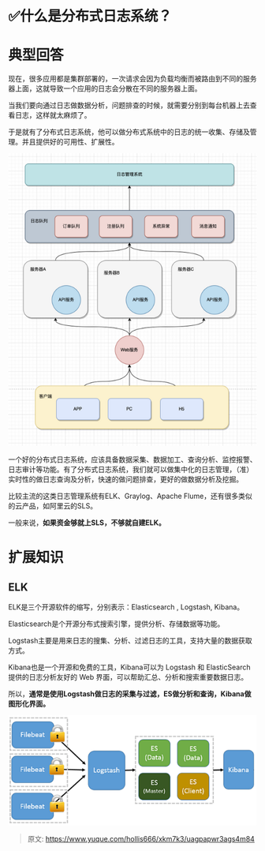 # ✅什么是分布式日志系统？

# 典型回答


现在，很多应用都是集群部署的，一次请求会因为负载均衡而被路由到不同的服务器上面，这就导致一个应用的日志会分散在不同的服务器上面。



当我们要向通过日志做数据分析，问题排查的时候，就需要分别到每台机器上去查看日志，这样就太麻烦了。



于是就有了分布式日志系统，他可以做分布式系统中的日志的统一收集、存储及管理。并且提供好的可用性、扩展性。



![1684391093725-a47d6f80-3afa-42b0-a6ae-afa2047d6ede.png](./img/Du98wXiXtoob4GDt/1684391093725-a47d6f80-3afa-42b0-a6ae-afa2047d6ede-188936.png)



一个好的分布式日志系统，应该具备数据采集、数据加工、查询分析、监控报警、日志审计等功能。有了分布式日志系统，我们就可以做集中化的日志管理，（准）实时性的做日志查询及分析，快速的做问题排查，更好的做数据分析及挖掘。



比较主流的这类日志管理系统有ELK、Graylog、Apache Flume，还有很多类似的云产品，如阿里云的SLS。



一般来说，**如果资金够就上SLS，不够就自建ELK。**



# 扩展知识


## ELK


ELK是三个开源软件的缩写，分别表示：Elasticsearch , Logstash, Kibana。



Elasticsearch是个开源分布式搜索引擎，提供分析、存储数据等功能。



Logstash主要是用来日志的搜集、分析、过滤日志的工具，支持大量的数据获取方式。



Kibana也是一个开源和免费的工具，Kibana可以为 Logstash 和 ElasticSearch 提供的日志分析友好的 Web 界面，可以帮助汇总、分析和搜索重要数据日志。



所以，**通常是使用Logstash做日志的采集与过滤，ES做分析和查询，Kibana做图形化界面。**





![1684391559009-bb077c38-d112-41ce-97cb-e11f0b361f1f.png](./img/Du98wXiXtoob4GDt/1684391559009-bb077c38-d112-41ce-97cb-e11f0b361f1f-608127.png)











> 原文: <https://www.yuque.com/hollis666/xkm7k3/uagpapwr3ags4m84>